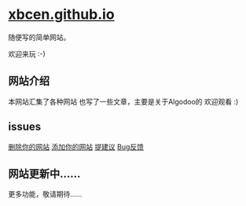 # [xbcen.github.io](https://sstars.us.kg)

随便写的简单网站。

欢迎来玩 :-)

## 网站介绍
本网站汇集了各种网站
也写了一些文章，主要是关于Algodoo的
欢迎观看 :)

## issues
[删除你的网站](https://github.com/xbcen/xbcen.github.io/issues/1)
[添加你的网站](https://github.com/xbcen/xbcen.github.io/issues/3)
[提建议](https://github.com/xbcen/xbcen.github.io/issues/2)
[Bug反馈](https://github.com/xbcen/xbcen.github.io/issues/4)

## 网站更新中……
更多功能，敬请期待……
